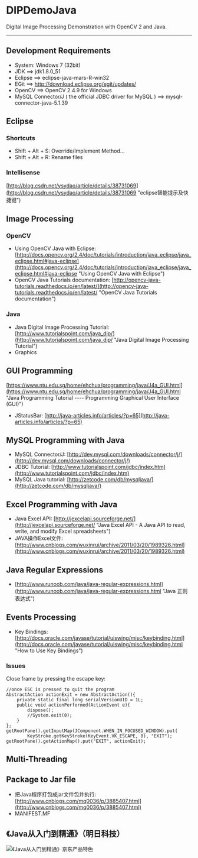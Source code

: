 # DIPDemoJava
Digital Image Processing Demonstration with OpenCV 2 and Java.

---

## Development Requirements
* System: Windows 7 (32bit)
* JDK ==> jdk1.8.0_51
* Eclipse ==> eclipse-java-mars-R-win32
* EGit ==> http://download.eclipse.org/egit/updates/
* OpenCV ==> OpenCV 2.4.9 for Windows
* MySQL Connector/J ( the official JDBC driver for MySQL ) ==> mysql-connector-java-5.1.39

## Eclipse
### Shortcuts
* Shift + Alt + S: Override/Implement Method...
* Shift + Alt + R: Rename files

### Intellisense
[http://blog.csdn.net/ysydao/article/details/38731069](http://blog.csdn.net/ysydao/article/details/38731069 "eclipse智能提示及快捷键")

## Image Processing
### OpenCV
* Using OpenCV Java with Eclipse: [http://docs.opencv.org/2.4/doc/tutorials/introduction/java_eclipse/java_eclipse.html#java-eclipse](http://docs.opencv.org/2.4/doc/tutorials/introduction/java_eclipse/java_eclipse.html#java-eclipse "Using OpenCV Java with Eclipse")
* OpenCV Java Tutorials documentation: [http://opencv-java-tutorials.readthedocs.io/en/latest/](http://opencv-java-tutorials.readthedocs.io/en/latest/ "OpenCV Java Tutorials documentation")
### Java
* Java Digital Image Processing Tutorial: [http://www.tutorialspoint.com/java_dip/](http://www.tutorialspoint.com/java_dip/ "Java Digital Image Processing Tutorial")
* Graphics

## GUI Programming
[https://www.ntu.edu.sg/home/ehchua/programming/java/J4a_GUI.html](https://www.ntu.edu.sg/home/ehchua/programming/java/J4a_GUI.html "Java Programming Tutorial ---- Programming Graphical User Interface (GUI)")

* JStatusBar: [http://java-articles.info/articles/?p=65](http://java-articles.info/articles/?p=65)

## MySQL Programming with Java
* MySQL Connector/J: [http://dev.mysql.com/downloads/connector/j/](http://dev.mysql.com/downloads/connector/j/)
* JDBC Tutorial: [http://www.tutorialspoint.com/jdbc/index.htm](http://www.tutorialspoint.com/jdbc/index.htm)
* MySQL Java tutorial: [http://zetcode.com/db/mysqljava/](http://zetcode.com/db/mysqljava/)

## Excel Programming with Java
* Java Excel API: [http://jexcelapi.sourceforge.net/](http://jexcelapi.sourceforge.net/ "Java Excel API - A Java API to read, write, and modify Excel spreadsheets")
* JAVA操作Excel文件:[http://www.cnblogs.com/wuxinrui/archive/2011/03/20/1989326.html](http://www.cnblogs.com/wuxinrui/archive/2011/03/20/1989326.html)

## Java Regular Expressions
* [http://www.runoob.com/java/java-regular-expressions.html](http://www.runoob.com/java/java-regular-expressions.html "Java 正则表达式")

## Events Processing
* Key Bindings: [http://docs.oracle.com/javase/tutorial/uiswing/misc/keybinding.html](http://docs.oracle.com/javase/tutorial/uiswing/misc/keybinding.html "How to Use Key Bindings")

### Issues
Close frame by pressing the escape key:

    //once ESC is pressed to quit the program
    AbstractAction actionExit = new AbstractAction(){ 
    	private static final long serialVersionUID = 1L;
    	public void actionPerformed(ActionEvent e){
    		dispose();
    		//System.exit(0);
    	}
    };
    getRootPane().getInputMap(JComponent.WHEN_IN_FOCUSED_WINDOW).put(
    		KeyStroke.getKeyStroke(KeyEvent.VK_ESCAPE, 0), "EXIT");
    getRootPane().getActionMap().put("EXIT", actionExit);

## Multi-Threading

## Package to Jar file
* 把Java程序打包成jar文件包并执行: [http://www.cnblogs.com/mq0036/p/3885407.html](http://www.cnblogs.com/mq0036/p/3885407.html)
* MANIFEST.MF

## 《Java从入门到精通》（明日科技）
![《Java从入门到精通》京东产品特色](http://i.imgur.com/5QTa0Xh.jpg)